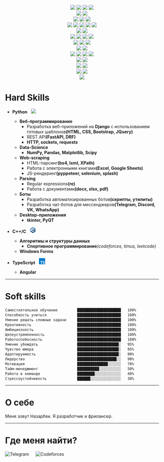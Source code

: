 
<p align="center">
  <img src="https://img.shields.io/badge/Python-3776AB?style=for-the-badge&logo=python&logoColor=white">
  <img src="https://img.shields.io/badge/Django-092E20?style=for-the-badge&logo=django&logoColor=white">
  <img src="https://img.shields.io/badge/NumPy-3776AB?style=for-the-badge&logo=numpy&logoColor=white">
  <img src="https://img.shields.io/badge/Pandas-0078D4?style=for-the-badge&logo=pandas&logoColor=white">

  <br>

  <img src="https://img.shields.io/badge/SQLite-07405E?style=for-the-badge&logo=sqlite&logoColor=white">
  <img src="https://img.shields.io/badge/PostgreSQL-316192?style=for-the-badge&logo=postgresql&logoColor=white">

  <br>

  <img src="https://img.shields.io/badge/Codeforces-445f9d?style=for-the-badge&logo=Codeforces&logoColor=white">  
  <img src="https://img.shields.io/badge/-LeetCode-FFA116?style=for-the-badge&logo=LeetCode&logoColor=black">
  <img src="https://img.shields.io/badge/-Sololearn-3a464b?style=for-the-badge&logo=Sololearn&logoColor=white">

  <br>
  
  <img src="https://img.shields.io/badge/HTML5-E34F26?style=for-the-badge&logo=html5&logoColor=white">
  <img src="https://img.shields.io/badge/CSS3-1572B6?style=for-the-badge&logo=css3&logoColor=white">
  <img src="https://img.shields.io/badge/JavaScript-F7DF1E?style=for-the-badge&logo=javascript&logoColor=black">
  <img src="https://img.shields.io/badge/Bootstrap-563D7C?style=for-the-badge&logo=bootstrap&logoColor=white">
  <img src="https://img.shields.io/badge/jQuery-0769AD?style=for-the-badge&logo=jquery&logoColor=white">
  
  <br>

  <img src="https://img.shields.io/badge/TypeScript-007ACC?style=for-the-badge&logo=typescript&logoColor=white">
  <img src="https://img.shields.io/badge/Angular-DD0031?style=for-the-badge&logo=angular&logoColor=white">

  <br>

  <img src="https://img.shields.io/badge/C-00599C?style=for-the-badge&logo=c&logoColor=white">
  <img src="https://img.shields.io/badge/C%2B%2B-00599C?style=for-the-badge&logo=c%2B%2B&logoColor=white">
  <img src="https://img.shields.io/badge/Go-00ADD8?style=for-the-badge&logo=go&logoColor=white">
  <img src="https://img.shields.io/badge/Kotlin-0095D5?&style=for-the-badge&logo=kotlin&logoColor=white">
  
  <br>

  <img src="https://img.shields.io/badge/Jupyter-F38020?style=for-the-badge&logo=jupyter&logoColor=white">
  <img src="https://img.shields.io/badge/Markdown-000000?style=for-the-badge&logo=markdown&logoColor=white">
  <img src="https://img.shields.io/badge/LaTeX-1f425f?style=for-the-badge&logo=latex&logoColor=white">

  <br>

  <img src="https://img.shields.io/badge/Shell_Script-121011?style=for-the-badge&logo=gnu-bash&logoColor=white">
  <img src="https://img.shields.io/badge/Powershell-2CA5E0?style=for-the-badge&logo=powershell&logoColor=white">
  
  <br>
  
  <img src="https://img.shields.io/badge/Microsoft_Word-2B579A?style=for-the-badge&logo=microsoft-word&logoColor=white">
  <img src="https://img.shields.io/badge/Microsoft_Excel-217346?style=for-the-badge&logo=microsoft-excel&logoColor=white">
  <img src="https://img.shields.io/badge/Google%20Sheets-34A853?style=for-the-badge&logo=google-sheets&logoColor=white">
  <img src="https://img.shields.io/badge/PDF-840010?style=for-the-badge&logo=adobe&logoColor=white">
  
  <br>
  
  <img src="https://img.shields.io/badge/NVIDIA-GTX1660ti-76B900?style=for-the-badge&logo=nvidia&logoColor=white">
  <img src="https://img.shields.io/badge/AMD-Ryzen_7_4800H-ED1C24?style=for-the-badge&logo=amd&logoColor=white">
  
  <br>
  
  <img src="https://img.shields.io/badge/Visual_Studio_Code-0078D4?style=for-the-badge&logo=visual%20studio%20code&logoColor=white">
  <img src="https://img.shields.io/badge/Google_chrome-4285F4?style=for-the-badge&logo=Google-chrome&logoColor=white">

  <br>
  
  <img src="https://img.shields.io/badge/Linux-FCC624?style=for-the-badge&logo=linux&logoColor=black">
  <img src="https://img.shields.io/badge/Windows-0078D6?style=for-the-badge&logo=windows&logoColor=white">
  
  <br>
  
  <img src="https://img.shields.io/badge/FL.ru-6FDA44?style=for-the-badge&logo=Upwork&logoColor=white">
<p>
  
# Hard Skills
* **Python** &nbsp; <img width=20 src="https://raw.githubusercontent.com/Thomas-George-T/Thomas-George-T/master/assets/python.svg">
  * **Веб-программирование**
      * Разработка веб-приложений на **Django** с использованием готовых шаблонов<b>(HTML, CSS, Bootstrap, JQuery)</b> 
      * REST API<b>(FastAPI, DRF)</b>
      * **HTTP, sockets, requests**
  * **Data-Science**
      * **NumPy, Pandas, Matplotlib, Scipy**
  * **Web-scraping**
      * HTML-парсинг<b>(bs4, lxml, XPath)</b>
      * Работа с электронными книгами<b>(Excel, Google Sheets)</b>
      * JS-рендеринг<b>(pyppeteer, selenium, splash)</b>
  * **Parsing**
      * Regular expressions<b>(re)</b>
      * Работа с документами<b>(docx, xlsx, pdf)</b>
  * **Боты**
      * Разработка автоматизированных ботов<b>(скрипты, утилиты)</b>
      * Разработка чат-ботов для мессенджеров<b>(Telegram, Discord, VK, WhatsApp)</b>
  * **Desktop-приложения**
      * **tkinter, PyQT**

* **C++/C** &nbsp; <img height="20" src="https://raw.githubusercontent.com/github/explore/80688e429a7d4ef2fca1e82350fe8e3517d3494d/topics/cpp/cpp.png">
  * <b>Алгоритмы и структуры данных</b>
      * <b>Спортивное программирование</b><i>(codeforces, timus, leetcode)</i>
  * <b>Windows Forms</b>
* **TypeScript** &nbsp; <img height="20" src="https://raw.githubusercontent.com/github/explore/80688e429a7d4ef2fca1e82350fe8e3517d3494d/topics/typescript/typescript.png">
  * **Angular**

<hr>

# Soft skills

```text
Самостоятельное обучение         ████████████████████   100% 
Способность учиться              ████████████████████   100%
Умение решать сложные задачи     ████████████████████   100%
Креативность                     ████████████████████   100%
Амбициозность                    ████████████████████   100%
Целеустремленность               ████████████████████   100%
Работоспобосность                ████████████████████   100%
Умение убеждать                  ███████████████████░   95%
Чувство юмора                    ███████████████████░   95%
Адаптируемость                   ███████████████████░   90%
Лидерство                        ██████████████████░░   90%
Мотивация                        ██████████████░░░░░░   70%
Тайм-менеджмент                  ██████████░░░░░░░░░░   50%
Работа в команде                 ████████░░░░░░░░░░░░   40%
Стрессоустойчивость              ██████░░░░░░░░░░░░░░   30%
```

<hr>

 

# О себе
  Меня зовут Назарбек. Я разработчик и фрилансер.

<hr>

# Где меня найти?

<a target="_blank" href="https://t.me/NaZaR_IO/">
  <img align="left" alt="Telegram" width="100px" src="https://img.shields.io/badge/Telegram-445f9d?style=for-the-badge&logo=Telegram&logoColor=white"/>
</a>

<a target="_blank" href="https://codeforces.com/profile/NaZaR.IO">
  <img align="left" alt="Codeforces" src="https://cp-logo.vercel.app/codeforces/NaZaR.IO" />
</a>
